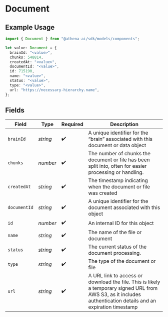 # Document

## Example Usage

```typescript
import { Document } from "@athena-ai/sdk/models/components";

let value: Document = {
  brainId: "<value>",
  chunks: 548814,
  createdAt: "<value>",
  documentId: "<value>",
  id: 715190,
  name: "<value>",
  status: "<value>",
  type: "<value>",
  url: "https://necessary-hierarchy.name",
};
```

## Fields

| Field                                                                                                                                                           | Type                                                                                                                                                            | Required                                                                                                                                                        | Description                                                                                                                                                     |
| --------------------------------------------------------------------------------------------------------------------------------------------------------------- | --------------------------------------------------------------------------------------------------------------------------------------------------------------- | --------------------------------------------------------------------------------------------------------------------------------------------------------------- | --------------------------------------------------------------------------------------------------------------------------------------------------------------- |
| `brainId`                                                                                                                                                       | *string*                                                                                                                                                        | :heavy_check_mark:                                                                                                                                              | A unique identifier for the “brain” associated with this document or data object                                                                                |
| `chunks`                                                                                                                                                        | *number*                                                                                                                                                        | :heavy_check_mark:                                                                                                                                              | The number of chunks the document or file has been split into, often for easier processing or handling.                                                         |
| `createdAt`                                                                                                                                                     | *string*                                                                                                                                                        | :heavy_check_mark:                                                                                                                                              | The timestamp indicating when the document or file was created                                                                                                  |
| `documentId`                                                                                                                                                    | *string*                                                                                                                                                        | :heavy_check_mark:                                                                                                                                              | A unique identifier for the document associated with this object                                                                                                |
| `id`                                                                                                                                                            | *number*                                                                                                                                                        | :heavy_check_mark:                                                                                                                                              | An internal ID for this object                                                                                                                                  |
| `name`                                                                                                                                                          | *string*                                                                                                                                                        | :heavy_check_mark:                                                                                                                                              | The name of the file or document                                                                                                                                |
| `status`                                                                                                                                                        | *string*                                                                                                                                                        | :heavy_check_mark:                                                                                                                                              | The current status of the document processing.                                                                                                                  |
| `type`                                                                                                                                                          | *string*                                                                                                                                                        | :heavy_check_mark:                                                                                                                                              | The type of the document or file                                                                                                                                |
| `url`                                                                                                                                                           | *string*                                                                                                                                                        | :heavy_check_mark:                                                                                                                                              | A URL link to access or download the file. This is likely a temporary signed URL from AWS S3, as it includes authentication details and an expiration timestamp |